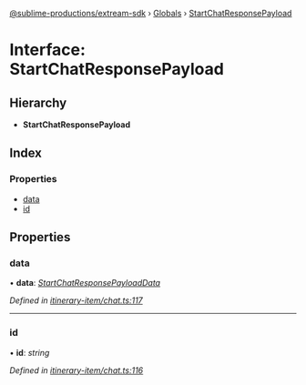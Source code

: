 [@sublime-productions/extream-sdk](../README.md) › [Globals](../globals.md) › [StartChatResponsePayload](startchatresponsepayload.md)

# Interface: StartChatResponsePayload

## Hierarchy

* **StartChatResponsePayload**

## Index

### Properties

* [data](startchatresponsepayload.md#data)
* [id](startchatresponsepayload.md#id)

## Properties

###  data

• **data**: *[StartChatResponsePayloadData](startchatresponsepayloaddata.md)*

*Defined in [itinerary-item/chat.ts:117](https://github.com/Extream-SaaS/ex-sdk/blob/84845a8/src/itinerary-item/chat.ts#L117)*

___

###  id

• **id**: *string*

*Defined in [itinerary-item/chat.ts:116](https://github.com/Extream-SaaS/ex-sdk/blob/84845a8/src/itinerary-item/chat.ts#L116)*
